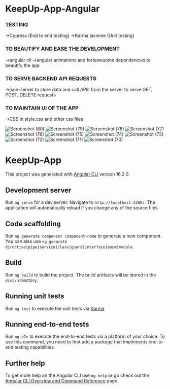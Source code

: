 # KeepUp-App-Angular

### TESTING
->Cypress (End to end testing)
->Karma jasmine (Unit testing)

### TO BEAUTIFY AND EASE THE DEVELOPMENT
->angular cli 
->angular animations and fortawesome dependencies to beautify the app

### TO SERVE BACKEND API REQUESTS
->json-server to store data and call APIs from the server to serve GET, POST, DELETE requests

### TO MAINTAIN UI OF THE APP
->CSS in style.css and other css files


![Screenshot (80)](https://github.com/adarshNitj/KeepUp-Angular/assets/91383217/d04e8ca7-3e7d-45e8-b6d5-24d3a78a5a88)
![Screenshot (79)](https://github.com/adarshNitj/KeepUp-Angular/assets/91383217/b09ed5b9-5158-41db-997a-c2b55d020b08)
![Screenshot (78)](https://github.com/adarshNitj/KeepUp-Angular/assets/91383217/d10fb486-b28f-4c4f-8295-7a26fd985a30)
![Screenshot (77)](https://github.com/adarshNitj/KeepUp-Angular/assets/91383217/1a100135-c4c6-4d99-9a8f-f861e4b3f0b4)
![Screenshot (76)](https://github.com/adarshNitj/KeepUp-Angular/assets/91383217/7c52e8d4-3fed-4554-bbe6-c1d57319bfcb)
![Screenshot (75)](https://github.com/adarshNitj/KeepUp-Angular/assets/91383217/98957376-78d4-4106-9180-d22710305b8c)
![Screenshot (74)](https://github.com/adarshNitj/KeepUp-Angular/assets/91383217/cc83e49e-4ecd-4066-90e6-55116838b3b2)
![Screenshot (73)](https://github.com/adarshNitj/KeepUp-Angular/assets/91383217/6814dd68-04ad-48a5-8ab2-9d603b061551)
![Screenshot (72)](https://github.com/adarshNitj/KeepUp-Angular/assets/91383217/a4c1ec32-7539-48dd-9801-daa5989c6bc8)
![Screenshot (71)](https://github.com/adarshNitj/KeepUp-Angular/assets/91383217/85aefafc-b9cc-4afb-a5ec-ed5c1a7f79da)
![Screenshot (70)](https://github.com/adarshNitj/KeepUp-Angular/assets/91383217/5d8da69d-c0e9-4a15-9005-76589e911911)






# KeepUp-App

This project was generated with [Angular CLI](https://github.com/angular/angular-cli) version 16.2.0.

## Development server

Run `ng serve` for a dev server. Navigate to `http://localhost:4200/`. The application will automatically reload if you change any of the source files.

## Code scaffolding

Run `ng generate component component-name` to generate a new component. You can also use `ng generate directive|pipe|service|class|guard|interface|enum|module`.

## Build

Run `ng build` to build the project. The build artifacts will be stored in the `dist/` directory.

## Running unit tests

Run `ng test` to execute the unit tests via [Karma](https://karma-runner.github.io).

## Running end-to-end tests

Run `ng e2e` to execute the end-to-end tests via a platform of your choice. To use this command, you need to first add a package that implements end-to-end testing capabilities.

## Further help

To get more help on the Angular CLI use `ng help` or go check out the [Angular CLI Overview and Command Reference](https://angular.io/cli) page.
